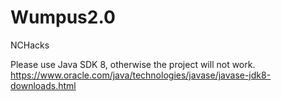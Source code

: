 # Wumpus2.0
NCHacks

Please use Java SDK 8, otherwise the project will not work. https://www.oracle.com/java/technologies/javase/javase-jdk8-downloads.html
